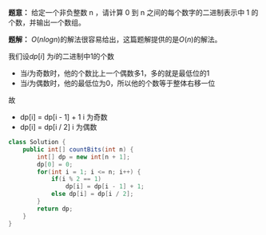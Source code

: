 **题意：** 给定一个非负整数 n ，请计算 0 到 n 之间的每个数字的二进制表示中 1 的个数，并输出一个数组。


**题解：** $O(nlogn)$的解法很容易给出，这篇题解提供的是$O(n)$的解法。

我们设$dp[i]$ 为$i$的二进制中$1$的个数

* 当$i$为奇数时，他的个数比上一个偶数多1，多的就是最低位的$1$
* 当$i$为偶数时，他的最低位为$0$，所以他的个数等于整体右移一位

故
* dp[i] = dp[i - 1] + 1  i 为奇数
* dp[i] = dp[i / 2] i 为偶数

```java
class Solution {
    public int[] countBits(int n) {
        int[] dp = new int[n + 1];
        dp[0] = 0;
        for(int i = 1; i <= n; i++) {
            if(i % 2 == 1)
                dp[i] = dp[i - 1] + 1;
            else dp[i] = dp[i / 2];
        }
        return dp;
    }
}
```